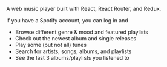 A web music player built with React, React Router, and Redux.

If you have a Spotify account, you can log in and
* Browse different genre & mood and featured playlists
* Check out the newest album and single releases
* Play some (but not all) tunes
* Search for artists, songs, albums, and playlists
* See the last 3 albums/playlists you listened to
